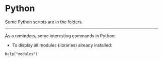 # Python

Some Python scripts are in the folders.

---

As a reminders, some interesting commands in Python:

* To display all modules (libraries) already installed:
```
help("modules")
```
